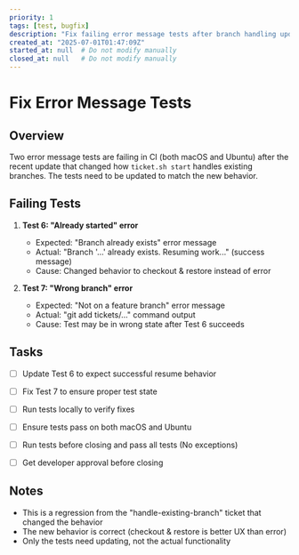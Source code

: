 ```yaml
---
priority: 1
tags: [test, bugfix]
description: "Fix failing error message tests after branch handling update"
created_at: "2025-07-01T01:47:09Z"
started_at: null  # Do not modify manually
closed_at: null   # Do not modify manually
---
```


# Fix Error Message Tests

## Overview

Two error message tests are failing in CI (both macOS and Ubuntu) after the recent update that changed how `ticket.sh start` handles existing branches. The tests need to be updated to match the new behavior.


## Failing Tests

1. **Test 6: "Already started" error**
   - Expected: "Branch already exists" error message
   - Actual: "Branch '...' already exists. Resuming work..." (success message)
   - Cause: Changed behavior to checkout & restore instead of error

2. **Test 7: "Wrong branch" error**
   - Expected: "Not on a feature branch" error message  
   - Actual: "git add tickets/..." command output
   - Cause: Test may be in wrong state after Test 6 succeeds

## Tasks

- [ ] Update Test 6 to expect successful resume behavior
- [ ] Fix Test 7 to ensure proper test state
- [ ] Run tests locally to verify fixes
- [ ] Ensure tests pass on both macOS and Ubuntu
- [ ] Run tests before closing and pass all tests (No exceptions)
- [ ] Get developer approval before closing


## Notes

- This is a regression from the "handle-existing-branch" ticket that changed the behavior
- The new behavior is correct (checkout & restore is better UX than error)
- Only the tests need updating, not the actual functionality
